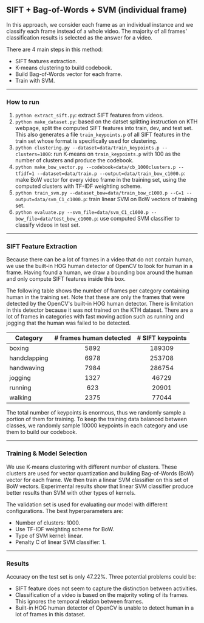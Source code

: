 ## SIFT + Bag-of-Words + SVM (individual frame)
In this approach, we consider each frame as an individual instance and we classify each frame instead of a whole video. The majority of all frames' classification results is selected as the answer for a video.

There are 4 main steps in this method:
* SIFT features extraction.
* K-means clustering to build codebook.
* Build Bag-of-Words vector for each frame.
* Train with SVM.

---
### How to run
1. `python extract_sift.py`: extract SIFT features from videos.
2. `python make_dataset.py`: based on the datset splitting instruction on KTH webpage, split the computed SIFT features into train, dev, and test set. This also generates a file `train_keypoints.p` of all SIFT features in the train set whose format is specifically used for clustering.
3. `python clustering.py --dataset=data/train_keypoints.p --clusters=1000`: run K-means on `train_keypoints.p` with 100 as the number of clusters and produce the codebook.
4. `python make_bow_vector.py --codebook=data/cb_1000clusters.p --tfidf=1 --dataset=data/train.p --output=data/train_bow_c1000.p`: make BoW vector for every video frame in the training set, using the computed clusters with TF-IDF weighting scheme.
5. `python train_svm.py --dataset_bow=data/train_bow_c1000.p --C=1 --output=data/svm_C1_c1000.p`: train linear SVM on BoW vectors of training set.
6. `python evaluate.py --svm_file=data/svm_C1_c1000.p --bow_file=data/test_bow_c1000.p`: use computed SVM classifier to classify videos in test set.

---
### SIFT Feature Extraction
Because there can be a lot of frames in a video that do not contain human, we use the built-in HOG human detector of OpenCV to look for human in a frame. Having found a human, we draw a bounding box around the human and only compute SIFT features inside this box.

The following table shows the number of frames per category containing human in the training set. Note that these are only the frames that were detected by the OpenCV's built-in HOG human detector. There is limitation in this detector because it was not trained on the KTH dataset. There are a lot of frames in categories with fast moving action such as running and jogging that the human was failed to be detected.

| Category       | # frames human detected | # SIFT keypoints |
| -------------- |:-----------------------:|:----------------:|
| boxing         | 5892                    | 189309           |
| handclapping   | 6978                    | 253708           |
| handwaving     | 7984                    | 286754           |
| jogging        | 1327                    | 46729            |
| running        | 623                     | 20901            |
| walking        | 2375                    | 77044            |

The total number of keypoints is enormous, thus we randomly sample a portion of them for training. To keep the training data balanced between classes, we randomly sample 10000 keypoints in each category and use them to build our codebook.

---
### Training & Model Selection
We use K-means clustering with different number of clusters. These clusters are used for vector quantization and building Bag-of-Words (BoW) vector for each frame. We then train a linear SVM classifier on this set of BoW vectors. Experimental results show that linear SVM classifier produce better results than SVM with other types of kernels.

The validation set is used for evaluating our model with different configurations. The best hyperparameters are:
* Number of clusters: 1000.
* Use TF-IDF weighting scheme for BoW.
* Type of SVM kernel: linear.
* Penalty C of linear SVM classifier: 1.

---
### Results
Accuracy on the test set is only 47.22%.
Three potential problems could be:
* SIFT feature does not seem to capture the distinction between activities. 
* Classification of a video is based on the majority voting of its frames. This ignores the temporal relation between frames.
* Built-in HOG human detector of OpenCV is unable to detect human in a lot of frames in this dataset.